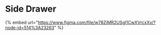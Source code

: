 # Side Drawer

{% embed url="https://www.figma.com/file/w78ZiMR2USgl1CwXVrcxXv/?node-id=514%3A23263" %}



